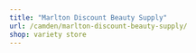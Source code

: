 ```yaml
---
title: "Marlton Discount Beauty Supply"
url: /camden/marlton-discount-beauty-supply/
shop: variety store
---
```

